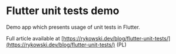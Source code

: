 # Flutter unit tests demo

Demo app which presents usage of unit tests in Flutter.

Full article available at [https://rykowski.dev/blog/flutter-unit-tests/](https://rykowski.dev/blog/flutter-unit-tests/) (PL)
